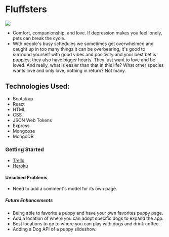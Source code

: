 # Fluffsters

![](https://i.imgur.com/ATIbGQ9.png)

* Comfort, companionship, and love. If depression makes you feel lonely, pets can break the cycle. 
* With people's busy schedules we sometimes get overwhelmed and caught up in too many things it can be overbearing, it's good to surround yourself with good vibes and positivity and your best bet is puppies, they also have bigger hearts. They just want to love and be loved. And really, what is easier than that in this life? What other species wants love and only love, nothing in return? Not many.

## Technologies Used:
* Bootstrap
* React
* HTML
* CSS
* JSON Web Tokens
* Express
* Mongoose
* MongoDB

### Getting Started
* [Trello](https://trello.com/b/7qpxA2eY/project-4-fluffsters)
* [Heroku](https://fluffsters.herokuapp.com/)

#### Unsolved Problems 
* Need to add a comment's model for its own page. 

##### Future Enhancements
* Being able to favorite a puppy and have your own favorites puppy page.
* Add a location of where you can adopt specific dogs to expand the app. 
* Best locations to go to where you can play with dogs and drink coffee. 
* Adding a Dog API of a puppy slideshow.